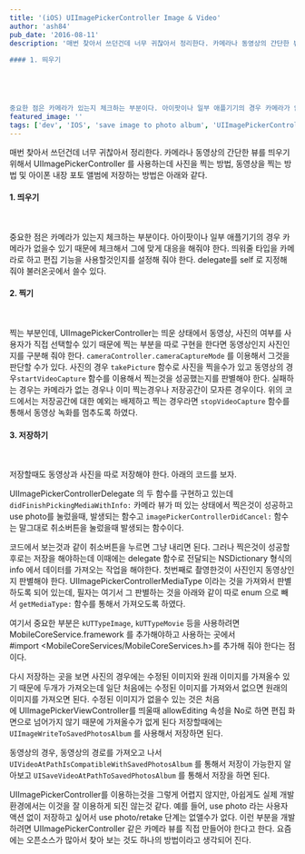 ```yaml
---
title: '(iOS) UIImagePickerController Image & Video'
author: 'ash84'
pub_date: '2016-08-11'
description: '매번 찾아서 쓰던건데 너무 귀찮아서 정리한다. 카메라나 동영상의 간단한 뷰를 띄우기 위해서 UIImagePickerController 를 사용하는데 사진을 찍는 방법, 동영상을 찍는 방법 및 아이폰 내장 포토 앨범에 저장하는 방법은 아래와 같다. 
  
#### 1. 띄우기





중요한 점은 카메라가 있는지 체크하는 부분이다. 아이팟이나 일부 애플기기의 경우 카메라가 없을수 있기 때문에 체크해'
featured_image: ''
tags: ['dev', 'IOS', 'save image to photo album', 'UIImagePickerController', '동영상 저장', '이미지 저장', '이미지 포토앨범에 저장']
---
```



매번 찾아서 쓰던건데 너무 귀찮아서 정리한다. 카메라나 동영상의 간단한 뷰를 띄우기 위해서 UIImagePickerController 를 사용하는데 사진을 찍는 방법, 동영상을 찍는 방법 및 아이폰 내장 포토 앨범에 저장하는 방법은 아래와 같다. 
  
#### 1. 띄우기
<br/>
<script src="https://gist.github.com/AhnSeongHyun/8516125.js"></script>



중요한 점은 카메라가 있는지 체크하는 부분이다. 아이팟이나 일부 애플기기의 경우 카메라가 없을수 있기 때문에 체크해서 그에 맞게 대응을 해줘야 한다. 띄워줄 타입을 카메라로 하고 편집 기능을 사용할것인지를 설정해 줘야 한다. delegate를 self 로 지정해 줘야 불러온곳에서 쓸수 있다. 
   
#### 2. 찍기
<br/>
<script src="https://gist.github.com/AhnSeongHyun/8516152.js"></script>
 

찍는 부분인데, UIImagePickerController는 띄운 상태에서 동영상, 사진의 여부를 사용자가 직접 선택할수 있기 때문에 찍는 부분을 따로 구현을 한다면 동영상인지  사진인지를 구분해 줘야 한다. `cameraController.cameraCaptureMode` 를 이용해서 그것을 판단할 수가 있다. 사진의 경우 `takePicture` 함수로 사진을 찍을수가 있고 동영상의 경우`startVideoCapture` 함수를 이용해서 찍는것을 성공했는지를 판별해야 한다. 실패하는 경우는 카메라가 없는 경우나 이미 찍는경우나 저장공간이 모자른 경우이다. 위의 코드에서는 저장공간에 대한 예외는 배제하고 찍는 경우라면 `stopVideoCapture` 함수를 통해서 동영상 녹화를 멈추도록 하였다. 
 
#### 3. 저장하기
<br/>

저장할때도 동영상과 사진을 따로 저장해야 한다. 아래의 코드를 보자.
<script src="https://gist.github.com/AhnSeongHyun/8516170.js"></script>


UIImagePickerControllerDelegate 의 두 함수를 구현하고 있는데 `didFinishPickingMediaWithInfo:` 카메라 뷰가 떠 있는 상태에서 찍은것이 성공하고 use photo를 눌렀을때, 발생되는 함수고 `imagePickerControllerDidCancel:` 함수는 말그대로 취소버튼을 눌렀을때 발생되는 함수이다. 

코드에서 보는것과 같이 취소버튼을 누르면 그냥 내리면 된다. 그러나 찍은것이 성공할후로는 저장을 해야하는데 이때에는 delegate 함수로 전달되는 NSDictionary 형식의  
 info 에서 데이터를 가져오는 작업을 해야한다. 첫번째로 촬영한것이 사진인지 동영상인지 판별해야 한다. UIImagePickerControllerMediaType 이라는 것을 가져와서 판별하도록 되어 있는데, 필자는 여기서 그 판별하는 것을 아래와 같이 따로 enum 으로 빼서 `getMediaType:` 함수를 통해서 가져오도록 하였다.

<script src="https://gist.github.com/AhnSeongHyun/8516180.js"></script>

여기서 중요한 부분은 `kUTTypeImage`, `kUTTypeMovie` 등을 사용하려면 MobileCoreService.framework 를 추가해야하고 사용하는 곳에서  
 #import <MobileCoreServices/MobileCoreServices.h>를 추가해 줘야 한다는 점이다.

다시 저장하는 곳을 보면 사진의 경우에는 수정된 이미지와 원래 이미지를 가져올수 있기 때문에 두개가 가져오는데 일단 처음에는 수정된 이미지를 가져와서 없으면 원래의 이미지를 가져오면 된다. 수정된 이미지가 없을수 있는 것은 처음에 UIImagePickerViewController를 띄울때 allowEditing 속성을 No로 하면 편집 화면으로 넘어가지 않기 때문에 가져올수가 없게 된다 저장할때에는 `UIImageWriteToSavedPhotosAlbum` 를 사용해서 저장하면 된다.

동영상의 경우, 동영상의 경로를 가져오고 나서 `UIVideoAtPathIsCompatibleWithSavedPhotosAlbum` 를 통해서 저장이 가능한지 알아보고 `UISaveVideoAtPathToSavedPhotosAlbum` 를 통해서 저장을 하면 된다. 

UIImagePickerController를 이용하는것을 그렇게 어렵지 않지만, 아쉽게도 실제 개발 환경에서는 이것을 잘 이용하게 되진 않는것 같다. 예를 들어, use photo 라는 사용자 액션 없이 저장하고 싶어서 use photo/retake 단계는 없앨수가 없다. 이런 부분을 개발하려면 UIImagePickerController 같은 카메라 뷰를 직접 만들어야 한다고 한다. 요즘에는 오픈소스가 많아서 찾아 보는 것도 하나의 방법이라고 생각되어 진다. 

